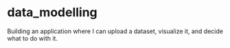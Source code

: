 # data_modelling
Building an application where I can upload a dataset, visualize it, and decide what to do with it.

